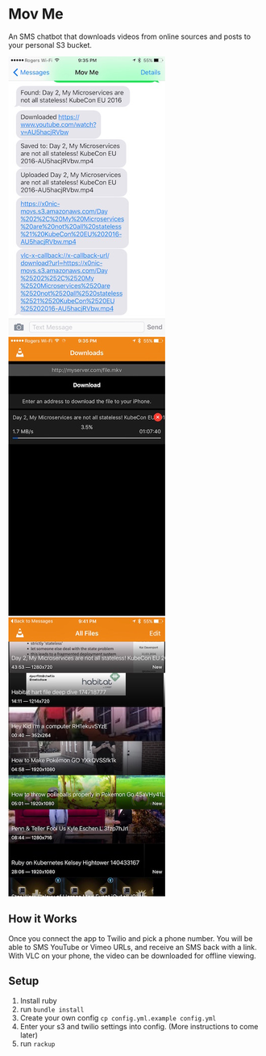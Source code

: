 # Mov Me

An SMS chatbot that downloads videos from online sources and posts to your personal S3 bucket.

![SMS](screenshots/sms.jpg)
![Downloading](screenshots/downloading.jpg)
![Downloaded](screenshots/downloaded.jpg)

## How it Works

Once you connect the app to Twilio and pick a phone number. You will be able to SMS YouTube or Vimeo URLs, and receive an SMS back with a link.
With VLC on your phone, the video can be downloaded for offline viewing. 

## Setup

1. Install ruby
1. run `bundle install`
1. Create your own config `cp config.yml.example config.yml`
1. Enter your s3 and twilio settings into config. (More instructions to come later)
1. run `rackup`

